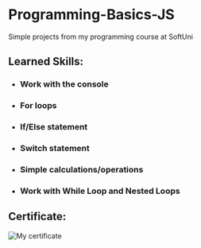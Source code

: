 # Programming-Basics-JS
Simple projects from my programming course at SoftUni

## Learned Skills: 

- ### Work with the console 
- ### For loops 
- ### If/Else statement 
- ### Switch statement 
- ### Simple calculations/operations 
- ### Work with While Loop and Nested Loops 

## Certificate: 
![My certificate](https://github.com/ZlatinZlatinov/Programming-Basics-JS/blob/main/Exam%20Preparation/Programming%20Basics%20-%20January%202022%20-%20Certificate.jpeg "Sertificate is supposed to be somwhere here")
